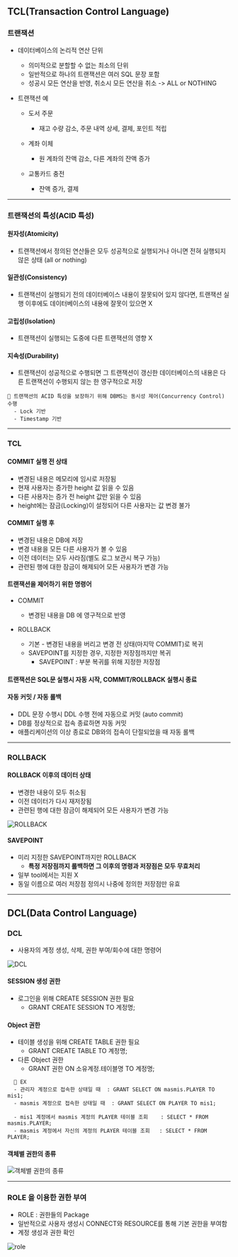 ## TCL(Transaction Control Language)
### 트랜잭션
- 데이터베이스의 논리적 연산 단위
  - 의미적으로 분할할 수 없는 최소의 단위
  - 일반적으로 하나의 트랜잭션은 여러 SQL 문장 포함
  - 성공시 모든 연산을 반영, 취소시 모든 연산을 취소 -> ALL or NOTHING


- 트랜잭션 예
  - 도서 주문
    - 재고 수량 감소, 주문 내역 상세, 결제, 포인트 적립

  - 계좌 이체
    - 원 계좌의 잔액 감소, 다른 계좌의 잔액 증가

  - 교통카드 충전
    - 잔액 증가, 결제


---

### 트랜잭션의 특성(ACID 특성)
#### 원자성(Atomicity)
  - 트랜잭션에서 정의된 연산들은 모두 성공적으로 실행되거나 아니면 전혀 실행되지 않은 상태 (all or nothing)


#### 일관성(Consistency)
  - 트랜잭션이 실행되기 전의 데이터베이스 내용이 잘못되어 있지 않다면, 트랜잭션
 실행 이후에도 데이터베이스의 내용에 잘못이 있으면 X


#### 고립성(Isolation)
  - 트랜잭션이 실행되는 도중에 다른 트랜잭션의 영향 X


#### 지속성(Durability)
  - 트랜잭션이 성공적으로 수행되면 그 트랜잭션이 갱신한 데이터베이스의 내용은 다른 트랜잭션이 수행되지 않는 한 영구적으로 저장

```
💌 트랜잭션의 ACID 특성을 보장하기 위해 DBMS는 동시성 제어(Concurrency Control) 수행
  - Lock 기반
  - Timestamp 기반
```


---

### TCL
#### COMMIT 실행 전 상태
  - 변경된 내용은 메모리에 임시로 저장됨
  - 현재 사용자는 증가한 height 값 읽을 수 있음
  - 다른 사용자는 증가 전 height 값만 읽을 수 있음
  - height에는 잠금(Locking)이 설정되어 다른 사용자는 값 변경 불가


#### COMMIT 실행 후
  - 변경된 내용은 DB에 저장
  - 변경 내용을 모든 다른 사용자가 볼 수 있음
  - 이전 데이터는 모두 사라짐(별도 로그 보관시 복구 가능)
  - 관련된 행에 대한 잠금이 해제되어 모든 사용자가 변경 가능


#### 트랜잭션을 제어하기 위한 명령어
  - COMMIT
    - 변경된 내용을 DB 에 영구적으로 반영

  - ROLLBACK
    - 기본 - 변경된 내용을 버리고 변경 전 상태(마지막 COMMIT)로 복귀
    - SAVEPOINT를 지정한 경우, 지정한 저장점까지만 복귀
      - SAVEPOINT : 부분 복귀를 위해 지정한 저장점


#### 트랜잭션은 SQL문 실행시 자동 시작, COMMIT/ROLLBACK 실행시 종료


#### 자동 커밋 / 자동 롤백
  - DDL 문장 수행시 DDL 수행 전에 자동으로 커밋 (auto commit)
  - DB를 정상적으로 접속 종료하면 자동 커밋
  - 애플리케이션의 이상 종료로 DB와의 접속이 단절되었을 때 자동 롤백


---

### ROLLBACK
#### ROLLBACK 이후의 데이터 상태
  - 변경한 내용이 모두 취소됨
  - 이전 데이터가 다시 재저장됨
  - 관련된 행에 대한 잠금이 해제되어 모든 사용자가 변경 가능

![ROLLBACK](https://github.com/silverywaves/IT_ACADEMY/assets/155939946/18984dcf-5bcc-49c6-967f-b1c5dc3ada33)



#### SAVEPOINT
  - 미리 지정한 SAVEPOINT까지만 ROLLBACK
    - **특정 저장점까지 롤백하면 그 이후의 명령과 저장점은 모두 무효처리**
  - 일부 tool에서는 지원 X
  - 동일 이름으로 여러 저장점 정의시 나중에 정의한 저장점만 유효


---

## DCL(Data Control Language)
### DCL
- 사용자의 계정 생성, 삭제, 권한 부여/회수에 대한 명령어

![DCL](https://github.com/silverywaves/IT_ACADEMY/assets/155939946/7623acd2-f6e0-4a15-8a1e-216d20fa64be)


#### SESSION 생성 권한
  - 로그인을 위해 CREATE SESSION 권한 필요
    - GRANT CREATE SESSION TO 계정명;


#### Object 권한
  - 테이블 생성을 위해 CREATE TABLE 권한 필요
    - GRANT CREATE TABLE TO 계정명;
  - 다른 Object 권한
    - GRANT 권한 ON 소유계정.테이블명 TO 계정명;
   
```
  📌 EX
  - 관리자 계정으로 접속한 상태일 때  : GRANT SELECT ON masmis.PLAYER TO mis1;
  - masmis 계정으로 접속한 상태일 때  : GRANT SELECT ON PLAYER TO mis1;

  - mis1 계정에서 masmis 계정의 PLAYER 테이블 조회    : SELECT * FROM masmis.PLAYER;
  - masmis 계정에서 자신의 계정의 PLAYER 테이블 조회   : SELECT * FROM PLAYER;
```


#### 객체별 권한의 종류

![객체별 권한의 종류](https://github.com/silverywaves/IT_ACADEMY/assets/155939946/7ed6ae9f-e47f-443c-bb79-1bd3616fb7fd)




---

### ROLE 을 이용한 권한 부여
  - ROLE : 권한들의 Package
  - 일반적으로 사용자 생성시 CONNECT와 RESOURCE를 통해 기본 권한을 부여함
  - 계정 생성과 권한 확인
    
![role](https://github.com/silverywaves/IT_ACADEMY/assets/155939946/1dbb76a8-1b20-4ac4-8ddf-35bcbdd00831)

    

